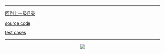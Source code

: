 ----------
[回到上一级目录](https://zhaochenyou.github.io/Way-to-Algorithm/Chapter-4/)

[source code](https://github.com/zhaochenyou/Way-to-Algorithm/blob/master/Chapter-4/KnapsackDP/src/TwoDimensionKnapsack.hpp)

[test cases](https://github.com/zhaochenyou/Way-to-Algorithm/blob/master/Chapter-4/KnapsackDP/src/TwoDimensionKnapsack.cpp)

----------
<p align="center"><img src="https://github.com/zhaochenyou/Way-to-Algorithm/raw/master/Chapter-4/KnapsackDP/res/TwoDimensionKnapsack.png" /></p>
